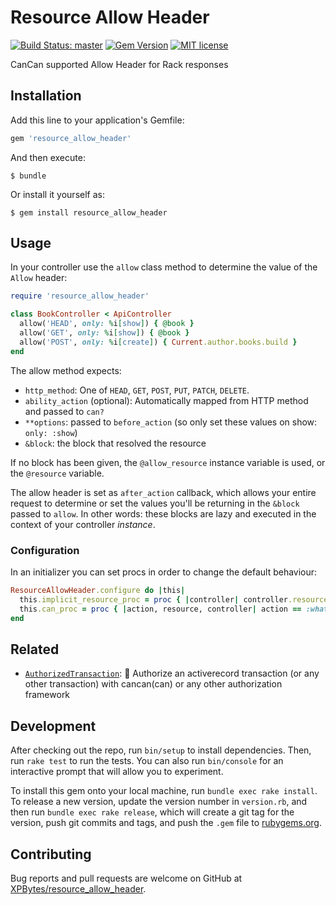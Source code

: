 # Resource Allow Header

[![Build Status: master](https://travis-ci.com/XPBytes/resource_allow_header.svg)](https://travis-ci.com/XPBytes/resource_allow_header) 
[![Gem Version](https://badge.fury.io/rb/resource_allow_header.svg)](https://badge.fury.io/rb/resource_allow_header)
[![MIT license](http://img.shields.io/badge/license-MIT-brightgreen.svg)](http://opensource.org/licenses/MIT)

CanCan supported Allow Header for Rack responses

## Installation

Add this line to your application's Gemfile:

```ruby
gem 'resource_allow_header'
```

And then execute:

    $ bundle

Or install it yourself as:

    $ gem install resource_allow_header

## Usage

In your controller use the `allow` class method to determine the value of the `Allow` header:
```ruby
require 'resource_allow_header'

class BookController < ApiController
  allow('HEAD', only: %i[show]) { @book }
  allow('GET', only: %i[show]) { @book }
  allow('POST', only: %i[create]) { Current.author.books.build }
end
```

The allow method expects:
- `http_method`: One of `HEAD`, `GET`, `POST`, `PUT`, `PATCH`, `DELETE`.
- `ability_action` (optional): Automatically mapped from HTTP method and passed to `can?`
- `**options`: passed to `before_action` (so only set these values on show: `only: :show`)
- `&block`: the block that resolved the resource

If no block has been given, the `@allow_resource` instance variable is used, or the `@resource` variable.

The allow header is set as `after_action` callback, which allows your entire request to determine or set the
values you'll be returning in the `&block` passed to `allow`. In other words: these blocks are lazy and
executed in the context of your controller _instance_.

### Configuration

In an initializer you can set procs in order to change the default behaviour:

```ruby
ResourceAllowHeader.configure do |this|
  this.implicit_resource_proc = proc { |controller| controller.resource }
  this.can_proc = proc { |action, resource, controller| action == :whatever || controller.can?(action, resource) }
end
```

## Related

- [`AuthorizedTransaction`](https://github.com/XPBytes/authorized_transaction): :closed_lock_with_key: Authorize an activerecord transaction (or any other transaction) with cancan(can) or any other authorization framework

## Development

After checking out the repo, run `bin/setup` to install dependencies. Then, run `rake test` to run the tests. You can
also run `bin/console` for an interactive prompt that will allow you to experiment.

To install this gem onto your local machine, run `bundle exec rake install`. To release a new version, update the
version number in `version.rb`, and then run `bundle exec rake release`, which will create a git tag for the version,
push git commits and tags, and push the `.gem` file to [rubygems.org](https://rubygems.org).

## Contributing

Bug reports and pull requests are welcome on GitHub at [XPBytes/resource_allow_header](https://github.com/XPBytes/resource_allow_header).
